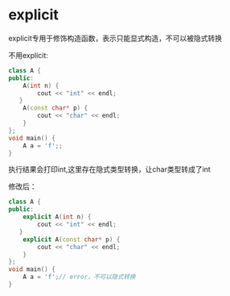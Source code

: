 # explicit

explicit专用于修饰构造函数，表示只能显式构造，不可以被隐式转换

不用explicit:

```c++
class A {
public:
    A(int n) {
        cout << "int" << endl;
   }
    A(const char* p) {
        cout << "char" << endl;
    }
};
void main() {
    A a = 'f';;
}
```

执行结果会打印int,这里存在隐式类型转换，让char类型转成了int

修改后：

```C++
class A {
public:
    explicit A(int n) {
        cout << "int" << endl;
   }
    explicit A(const char* p) {
        cout << "char" << endl;
    }
};
void main() {
    A a = 'f';// error，不可以隐式转换
}
```


